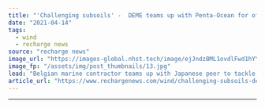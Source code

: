 ```yaml
---
title: "'Challenging subsoils' -  DEME teams up with Penta-Ocean for offshore wind in Japan"
date: "2021-04-14"
tags: 
  - wind
  - recharge news
source: "recharge news"
image_url: "https://images-global.nhst.tech/image/ejJndzBML1ovdlFwd1hYYmdoOTRUc3IrZXJBYVhYZis2T0tabnBRa29sND0=/nhst/binary/deef3a19952c8ab288bec3bd3c55dd22"
image_fp: "/assets/img/post_thumbnails/13.jpg"
lead: "Belgian marine contractor teams up with Japanese peer to tackle complex soil, weather, and seismic conditions"
article_url: "https://www.rechargenews.com/wind/challenging-subsoils-deme-teams-up-with-penta-ocean-for-offshore-wind-in-japan/2-1-995410"
---
```


---
